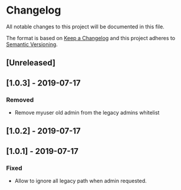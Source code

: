 # Changelog

All notable changes to this project will be documented in this file.

The format is based on [Keep a Changelog](http://keepachangelog.com/en/1.0.0/)
and this project adheres to [Semantic Versioning](http://semver.org/spec/v2.0.0.html).

## [Unreleased]

## [1.0.3] - 2019-07-17

### Removed

 - Remove myuser old admin from the legacy admins whitelist

## [1.0.2] - 2019-07-17

## [1.0.1] - 2019-07-17

### Fixed

- Allow to ignore all legacy path when admin requested.
